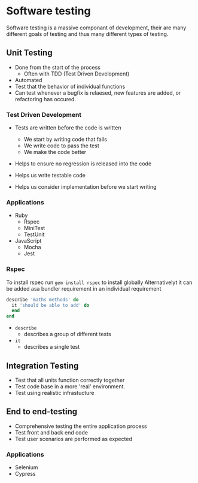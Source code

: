 # Software testing

Software testing is a massive componant of development, their are many different goals of testing and thus many different types of testing.

## Unit Testing

- Done from the start of the process
  - Often with TDD (Test Driven Development)
- Automated
- Test that the behavior of individual functions
- Can test whenever a bugfix is relaesed, new features are added, or refactoring has occured.

### Test Driven Development

- Tests are written before the code is written
  - We start by writing code that fails
  - We write code to pass the test
  - We make the code better

- Helps to ensure no regression is released into the code
- Helps us write testable code
- Helps us consider implementation before we start writing

### Applications

- Ruby
  - Rspec
  - MiniTest
  - TestUnit
- JavaScript
  - Mocha
  - Jest

### Rspec

To install rspec run `gem install rspec` to install globally
Alternativelyt it can be added asa  bundler requirement in an individual requirement

```rb
describe 'maths methods' do
  it 'should be able to add' do
  end
end
```

- `describe`
  - describes a group of different tests
- `it`
  - describes a single test

## Integration Testing

- Test that all units function correctly together
- Test code base in a more 'real' environment.
- Test using realistic infrastucture

## End to end-testing

- Comprehensive testing the entire application process
- Test front and back end code
- Test user scenarios are performed as expected

### Applications

- Selenium
- Cypress
